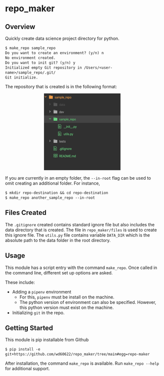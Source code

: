 # repo_maker

## Overview
Quickly create data science project directory for python.

```shell
$ make_repo sample_repo
Do you want to create an environment? (y/n) n
No environment created.
Do you want to init git? (y/n) y
Initialized empty Git repository in /Users/<user-name>/sample_repo/.git/
Git initialize.
```

The repository that is created is in the following format:
<p align="center">
  <img src="images/repo_outcome.png" width="250" height="250"/>
</p>

If you are currently in an empty folder, the `--in-root` flag can be used to omit creating an additional folder. For instance, 

```shell 
$ mkdir repo-destination && cd repo-destination
$ make_repo another_sample_repo --in-root
```

## Files Created

The `.gitignore` created contains standard ignore file but also includes the data directory that is created. The file in `repo_maker/files` is used to create this ignore file.
The `utils.py` file contains variable `DATA_DIR` which is the absolute path to the data folder in the root directory.

## Usage
This module has a script entry with the command `make_repo`. Once called in the command line, different set up options are asked.

These include:
* Adding a `pipenv` environment
    * For this, `pipenv` must be install on the machine.
    * The python version of environment can also be specified. However, this python version must exist on the machine.
* Initializing `git` in the repo.

## Getting Started
This module is pip installable from Github
``` shell
$ pip install -e git+https://github.com/wd60622/repo_maker/tree/main#egg=repo-maker
```

After installation, the command `make_repo` is available. Run `make_repo --help` for additional support. 
